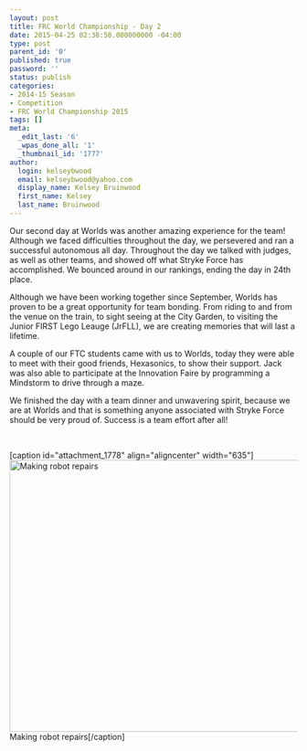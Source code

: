 ```yaml
---
layout: post
title: FRC World Championship - Day 2
date: 2015-04-25 02:38:50.000000000 -04:00
type: post
parent_id: '0'
published: true
password: ''
status: publish
categories:
- 2014-15 Season
- Competition
- FRC World Championship 2015
tags: []
meta:
  _edit_last: '6'
  _wpas_done_all: '1'
  _thumbnail_id: '1777'
author:
  login: kelseybwood
  email: kelseybwood@yahoo.com
  display_name: Kelsey Bruinwood
  first_name: Kelsey
  last_name: Bruinwood
---
```

<p>Our second day at Worlds was another amazing experience for the team! Although we faced difficulties throughout the day, we persevered and ran a successful autonomous all day. Throughout the day we talked with judges, as well as other teams, and showed off what Stryke Force has accomplished. We bounced around in our rankings, ending the day in 24th place.</p>
<p>Although we have been working together since September, Worlds has proven to be a great opportunity for team bonding. From riding to and from the venue on the train, to sight seeing at the City Garden, to visiting the Junior FIRST Lego Leauge (JrFLL), we are creating memories that will last a lifetime.</p>
<p>A couple of our FTC students came with us to Worlds, today they were able to meet with their good friends, Hexasonics, to show their support. Jack was also able to participate at the Innovation Faire by programming a Mindstorm to drive through a maze.</p>
<p>We finished the day with a team dinner and unwavering spirit, because we are at Worlds and that is something anyone associated with Stryke Force should be very proud of. Success is a team effort after all!</p>
<p>&nbsp;</p>
<p>[caption id="attachment_1778" align="aligncenter" width="635"]<a href="http://strykeforce.org/wp-content/uploads/2015/04/IMG_0067.jpg"><img class=" wp-image-1778" src="{{ site.baseurl }}/assets/images/IMG_0067-1024x768.jpg" alt="Making robot repairs" width="635" height="476" /></a> Making robot repairs[/caption]</p>
